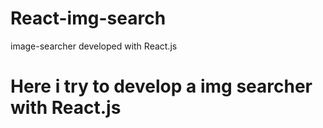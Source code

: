 # React-img-search

image-searcher developed with React.js

# Here i try to develop a img searcher with React.js
